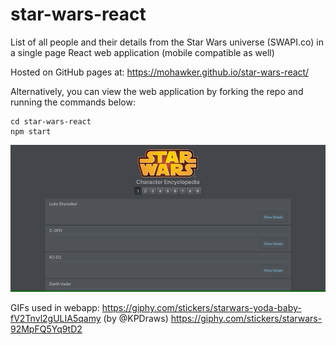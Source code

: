 # star-wars-react
List of all people and their details from the Star Wars universe (SWAPI.co) in a single page React web application (mobile compatible as well)

Hosted on GitHub pages at: https://mohawker.github.io/star-wars-react/

Alternatively, you can view the web application by forking the repo and running the commands below:

```
cd star-wars-react
npm start
```
![](star-wars-react-gif.gif)



GIFs used in webapp: 
https://giphy.com/stickers/starwars-yoda-baby-fV2Tnvl2gULIA5qamy (by @KPDraws)
https://giphy.com/stickers/starwars-92MpFQ5Yq9tD2
